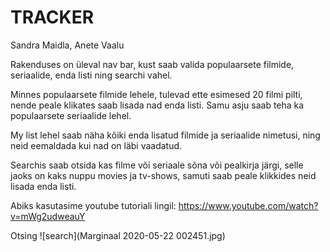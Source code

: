 <h1>TRACKER</h1>
Sandra Maidla, Anete Vaalu


Rakenduses on üleval nav bar, kust saab valida populaarsete filmide, seriaalide, enda listi ning searchi vahel.

Minnes populaarsete filmide lehele, tulevad ette esimesed 20 filmi pilti, nende peale klikates saab lisada nad enda listi. Samu asju saab teha ka populaarsete seriaalide lehel. 

My list lehel saab näha kõiki enda lisatud filmide ja seriaalide nimetusi, ning neid eemaldada kui nad on läbi vaadatud.

Searchis saab otsida kas filme või seriaale sõna või pealkirja järgi, selle jaoks on kaks nuppu movies ja tv-shows, samuti saab peale klikkides neid lisada enda listi.

Abiks kasutasime youtube tutoriali lingil: https://www.youtube.com/watch?v=mWg2udweauY

Otsing
![search](Marginaal 2020-05-22 002451.jpg)
